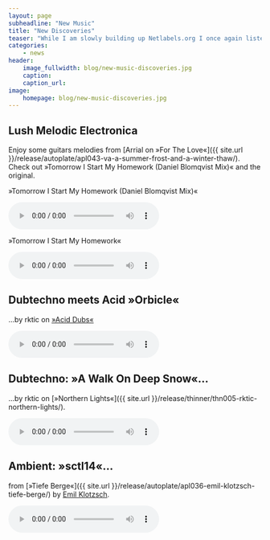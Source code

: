 ```yaml
---
layout: page
subheadline: "New Music"
title: "New Discoveries"
teaser: "While I am slowly building up Netlabels.org I once again listen to lots of free music available in the deep worlds of netlabels. Here are some of my current favorites, discovered while digging into the archives."
categories:
    - news
header:
    image_fullwidth: blog/new-music-discoveries.jpg
    caption: 
    caption_url: 
image:
    homepage: blog/new-music-discoveries.jpg
---
```

## Lush Melodic Electronica

Enjoy some guitars melodies from [Arrial on »For The Love«]({{ site.url }}/release/autoplate/apl043-va-a-summer-frost-and-a-winter-thaw/). Check out »Tomorrow I Start My Homework (Daniel Blomqvist Mix)« and the original.

»Tomorrow I Start My Homework (Daniel Blomqvist Mix)«

<audio controls>
  <source src="http://archive.scene.org/pub/music/groups/thinner/autoplate/[apl043]-01-arrial_-_tomorrow_i_start_my_homework-(daniel_blomqvist_mix).mp3" type="audio/mpeg">
  Your browser does not support the audio tag.
</audio>

»Tomorrow I Start My Homework«

<audio controls>
  <source src="http://archive.scene.org/pub/music/groups/thinner/autoplate/[apl043]-01-arrial_-_tomorrow_i_start_my_homework-(daniel_blomqvist_mix).mp3" type="audio/mpeg">
  Your browser does not support the audio tag.
</audio>

## Dubtechno meets Acid »Orbicle«

...by rktic on [»Acid Dubs«](https://archive.org/details/ratc009)

<audio controls>
  <source src="https://archive.org/download/ratc009/ratc009_02_rktic_-_orbicle.mp3" type="audio/mpeg">
  Your browser does not support the audio tag.
</audio>

## Dubtechno: »A Walk On Deep Snow«...

...by rktic on [»Northern Lights«]({{ site.url }}/release/thinner/thn005-rktic-northern-lights/).

<audio controls>
  <source src="https://archive.org/download/thn005/thn005-05-rktic_-_a_walk_on_deep_snow.mp3" type="audio/mpeg">
  Your browser does not support the audio tag.
</audio>


## Ambient: »sctl14«...

from [»Tiefe Berge«]({{ site.url }}/release/autoplate/apl036-emil-klotzsch-tiefe-berge/) by [Emil Klotzsch](http://www.emilklotzsch.de/).

<audio controls>
  <source src="https://ia802609.us.archive.org/18/items/apl036/apl036-01-emil_klotzsch_-_sctl14.mp3" type="audio/mpeg">
  Your browser does not support the audio tag.
</audio>




